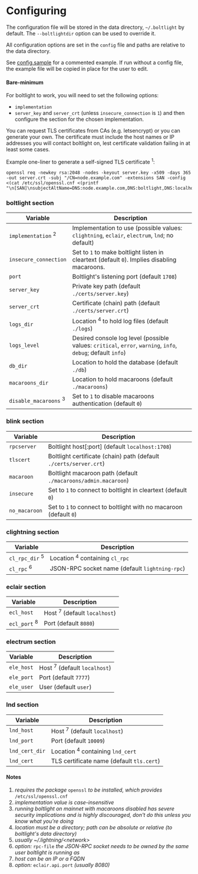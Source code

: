 # Configuring

The configuration file will be stored in the data directory, `~/.boltlight`
by default. The `--boltlightdir` option can be used to override it.

All configuration options are set in the `config` file and paths are
relative to the data directory.

See [config.sample](/examples/config.sample) for a commented example.
If run without a config file, the example file will be copied in place for the
user to edit.


#### Bare-minimum

For boltlight to work, you will need to set the following options:
* `implementation`
* `server_key` and `server_crt` (unless `insecure_connection` is `1`)
and then configure the section for the chosen implementation.

You can request TLS certificates from CAs (e.g. letsencrypt) or you can
generate your own. The certificate must include the host names or IP addresses
you will contact boltlight on, lest certificate validation failing in at
least some cases.

Example one-liner to generate a self-signed TLS certificate <sup>1</sup>:
```
openssl req -newkey rsa:2048 -nodes -keyout server.key -x509 -days 365 -out server.crt -subj "/CN=node.example.com" -extensions SAN -config <(cat /etc/ssl/openssl.cnf <(printf "\n[SAN]\nsubjectAltName=DNS:node.example.com,DNS:boltlight,DNS:localhost,IP:127.0.0.1,IP:::1"))
```

### boltlight section

| Variable                      | Description                                                                |
| ----------------------------- | -------------------------------------------------------------------------- |
| `implementation` <sup>2</sup> | Implementation to use (possible values: `clightning`, `eclair`, `electrum`, `lnd`; no default) |
| `insecure_connection`         | Set to `1` to make boltlight listen in cleartext (default `0`). Implies disabling macaroons. |
| `port`                        | Boltlight's listening port (default `1708`)                                  |
| `server_key`                  | Private key path (default `./certs/server.key`)                            |
| `server_crt`                  | Certificate (chain) path (default `./certs/server.crt`)                    |
| `logs_dir`                    | Location <sup>4</sup> to hold log files (default `./logs`)                 |
| `logs_level`                  | Desired console log level (possible values: `critical`, `error`, `warning`, `info`, `debug`; default `info`) |
| `db_dir`                      | Location to hold the database (default `./db`)                             |
| `macaroons_dir`               | Location to hold macaroons (default `./macaroons`)                         |
| `disable_macaroons` <sup>3</sup> | Set to `1` to disable macaroons authentication (default `0`)            |

### blink section

| Variable                      | Description                                                                |
| ----------------------------- | -------------------------------------------------------------------------- |
| `rpcserver`                   | Boltlight host[:port] (default `localhost:1708`)                             |
| `tlscert`                     | Boltlight certificate (chain) path (default `./certs/server.crt`)          |
| `macaroon`                    | Boltlight macaroon path (default `./macaroons/admin.macaroon`)             |
| `insecure`                    | Set to `1` to connect to boltlight in cleartext  (default `0`)               |
| `no_macaroon`                 | Set to `1` to connect to boltlight with no macaroon (default `0`)            |


### clightning section

| Variable                      | Description                                                                |
| ----------------------------- | -------------------------------------------------------------------------- |
| `cl_rpc_dir` <sup>5</sup>     | Location <sup>4</sup> containing `cl_rpc`                                  |
| `cl_rpc` <sup>6</sup>         | JSON-RPC socket name (default `lightning-rpc`)                             |

### eclair section

| Variable                      | Description                                                                |
| ----------------------------- | -------------------------------------------------------------------------- |
| `ecl_host`                    | Host <sup>7</sup> (default `localhost`)                                    |
| `ecl_port` <sup>8</sup>       | Port (default `8080`)                                                      |

### electrum section

| Variable                      | Description                                                                |
| ----------------------------- | -------------------------------------------------------------------------- |
| `ele_host`                    | Host <sup>7</sup> (default `localhost`)                                    |
| `ele_port`                    | Port (default `7777`)                                                      |
| `ele_user`                    | User (default `user`)                                                      |

### lnd section

| Variable                      | Description                                                                |
| ----------------------------- | -------------------------------------------------------------------------- |
| `lnd_host`                    | Host <sup>7</sup> (default `localhost`)                                    |
| `lnd_port`                    | Port (default `10009`)                                                     |
| `lnd_cert_dir`                | Location <sup>4</sup> containing `lnd_cert`                                |
| `lnd_cert`                    | TLS certificate name (default `tls.cert`)                                  |

#### Notes

1. _requires the package_ `openssl` _to be installed, which provides_
   `/etc/ssl/openssl.cnf`
2. _implementation value is case-insensitive_
3. _running boltlight on mainnet with macaroons disabled has severe security
   implications and is highly discouraged, don't do this unless you know
   what you're doing_
4. _location must be a directory;
   path can be absolute or relative (to boltlight's data directory)_
5. _usually ~/.lightning/\<network\>_
6. _option:_ `rpc-file` _the JSON-RPC socket needs to be owned by the same user
   boltlight is running as_
7. _host can be an IP or a FQDN_
8. _option:_ `eclair.api.port` _(usually 8080)_
